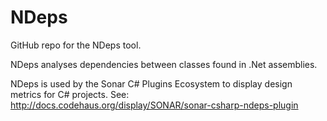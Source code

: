 NDeps
==============

GitHub repo for the NDeps tool. 

NDeps analyses dependencies between classes found in .Net assemblies.

NDeps is used by the Sonar C# Plugins Ecosystem to display design metrics for C# projects.
See: http://docs.codehaus.org/display/SONAR/sonar-csharp-ndeps-plugin